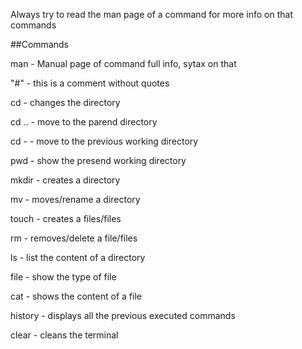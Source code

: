 Always try to read the man page of a command for more info on that commands

##Commands

man     - Manual page of command full info, sytax on that   

"#"       - this is a comment without quotes

cd      - changes the directory 

cd ..   - move to the parend directory

cd -    - move to the previous working directory 

pwd     - show the presend working directory

mkdir   - creates a directory

mv      - moves/rename a directory

touch   - creates a files/files

rm      - removes/delete a file/files

ls      - list the content of a directory

file    - show the type of file

cat     - shows the content of a file

history - displays all the previous executed commands

clear   - cleans the terminal 


